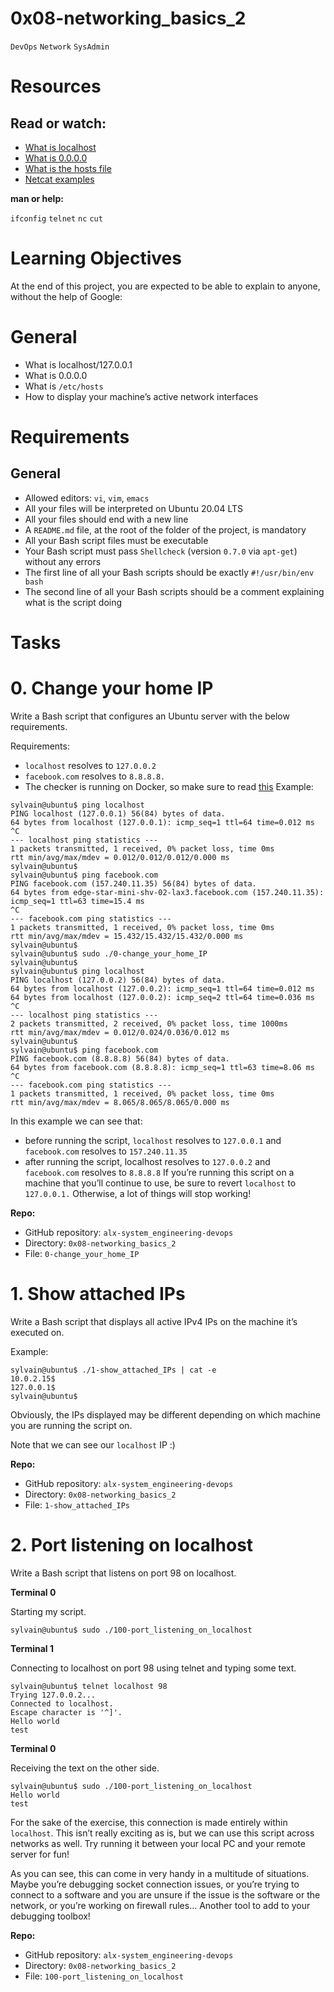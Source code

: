 # 0x08-networking_basics_2

`DevOps`
`Network`
`SysAdmin`

# Resources
## Read or watch:

  * [What is localhost](https://alx-intranet.hbtn.io/rltoken/Odcc_tyAQlcANCCrtmxo6A)
  * [What is 0.0.0.0](https://alx-intranet.hbtn.io/rltoken/fUb9IpnxrNaddMljzwbhJQ)
  * [What is the hosts file](https://alx-intranet.hbtn.io/rltoken/4_MBpFTulKliFM69jCPzOQ)
  * [Netcat examples](https://alx-intranet.hbtn.io/rltoken/OR0lOEwAw9I1Rj4aGp1Ljg)

**man or help:**

`ifconfig`
`telnet`
`nc`
`cut`

# Learning Objectives
At the end of this project, you are expected to be able to explain to anyone, without the help of Google:

# General
  * What is localhost/127.0.0.1
  * What is 0.0.0.0
  * What is `/etc/hosts`
  * How to display your machine’s active network interfaces

# Requirements
## General
 * Allowed editors: `vi`, `vim`, `emacs`
 * All your files will be interpreted on Ubuntu 20.04 LTS
 * All your files should end with a new line
 * A `README.md` file, at the root of the folder of the project, is mandatory
 * All your Bash script files must be executable
 * Your Bash script must pass `Shellcheck` (version `0.7.0` via `apt-get`) without any errors
 * The first line of all your Bash scripts should be exactly `#!/usr/bin/env bash`
 * The second line of all your Bash scripts should be a comment explaining what is the script doing
  
 #  Tasks
# 0. Change your home IP

Write a Bash script that configures an Ubuntu server with the below requirements.

Requirements:

 * `localhost` resolves to `127.0.0.2`
 * `facebook.com` resolves to `8.8.8.8.`
 * The checker is running on Docker, so make sure to read [this](https://alx-intranet.hbtn.io/rltoken/WpcQ9Qtjnnd55OdmlX-2GA)
Example:
  
```
sylvain@ubuntu$ ping localhost
PING localhost (127.0.0.1) 56(84) bytes of data.
64 bytes from localhost (127.0.0.1): icmp_seq=1 ttl=64 time=0.012 ms
^C
--- localhost ping statistics ---
1 packets transmitted, 1 received, 0% packet loss, time 0ms
rtt min/avg/max/mdev = 0.012/0.012/0.012/0.000 ms
sylvain@ubuntu$
sylvain@ubuntu$ ping facebook.com
PING facebook.com (157.240.11.35) 56(84) bytes of data.
64 bytes from edge-star-mini-shv-02-lax3.facebook.com (157.240.11.35): icmp_seq=1 ttl=63 time=15.4 ms
^C
--- facebook.com ping statistics ---
1 packets transmitted, 1 received, 0% packet loss, time 0ms
rtt min/avg/max/mdev = 15.432/15.432/15.432/0.000 ms
sylvain@ubuntu$
sylvain@ubuntu$ sudo ./0-change_your_home_IP
sylvain@ubuntu$
sylvain@ubuntu$ ping localhost
PING localhost (127.0.0.2) 56(84) bytes of data.
64 bytes from localhost (127.0.0.2): icmp_seq=1 ttl=64 time=0.012 ms
64 bytes from localhost (127.0.0.2): icmp_seq=2 ttl=64 time=0.036 ms
^C
--- localhost ping statistics ---
2 packets transmitted, 2 received, 0% packet loss, time 1000ms
rtt min/avg/max/mdev = 0.012/0.024/0.036/0.012 ms
sylvain@ubuntu$
sylvain@ubuntu$ ping facebook.com
PING facebook.com (8.8.8.8) 56(84) bytes of data.
64 bytes from facebook.com (8.8.8.8): icmp_seq=1 ttl=63 time=8.06 ms
^C
--- facebook.com ping statistics ---
1 packets transmitted, 1 received, 0% packet loss, time 0ms
rtt min/avg/max/mdev = 8.065/8.065/8.065/0.000 ms

```

In this example we can see that:

 * before running the script, `localhost` resolves to `127.0.0.1` and `facebook.com` resolves to `157.240.11.35`
 * after running the script, localhost resolves to `127.0.0.2` and `facebook.com` resolves to `8.8.8.8`
If you’re running this script on a machine that you’ll continue to use, be sure to revert `localhost` to `127.0.0.1.` Otherwise, a lot of things will stop working!

**Repo:**
 * GitHub repository: `alx-system_engineering-devops`
 * Directory: `0x08-networking_basics_2`
 * File: `0-change_your_home_IP`
 
 # 1. Show attached IPs

Write a Bash script that displays all active IPv4 IPs on the machine it’s executed on.

Example:

```
sylvain@ubuntu$ ./1-show_attached_IPs | cat -e
10.0.2.15$
127.0.0.1$
sylvain@ubuntu$
```

Obviously, the IPs displayed may be different depending on which machine you are running the script on.

Note that we can see our `localhost` IP :)

**Repo:** 

 * GitHub repository: `alx-system_engineering-devops`
 * Directory: `0x08-networking_basics_2`
 * File: `1-show_attached_IPs`
 
 # 2. Port listening on localhost

Write a Bash script that listens on port 98 on localhost.

**Terminal 0**

Starting my script.

```
sylvain@ubuntu$ sudo ./100-port_listening_on_localhost
```

**Terminal 1**

Connecting to localhost on port 98 using telnet and typing some text.

```
sylvain@ubuntu$ telnet localhost 98
Trying 127.0.0.2...
Connected to localhost.
Escape character is '^]'.
Hello world
test
```

**Terminal 0**

Receiving the text on the other side.

```
sylvain@ubuntu$ sudo ./100-port_listening_on_localhost
Hello world
test
```

For the sake of the exercise, this connection is made entirely within `localhost`. This isn’t really exciting as is, but we can use this script across networks as well. Try running it between your local PC and your remote server for fun!

As you can see, this can come in very handy in a multitude of situations. Maybe you’re debugging socket connection issues, or you’re trying to connect to a software and you are unsure if the issue is the software or the network, or you’re working on firewall rules… Another tool to add to your debugging toolbox!

**Repo:**

 * GitHub repository: `alx-system_engineering-devops`
 * Directory: `0x08-networking_basics_2`
 * File: `100-port_listening_on_localhost`
